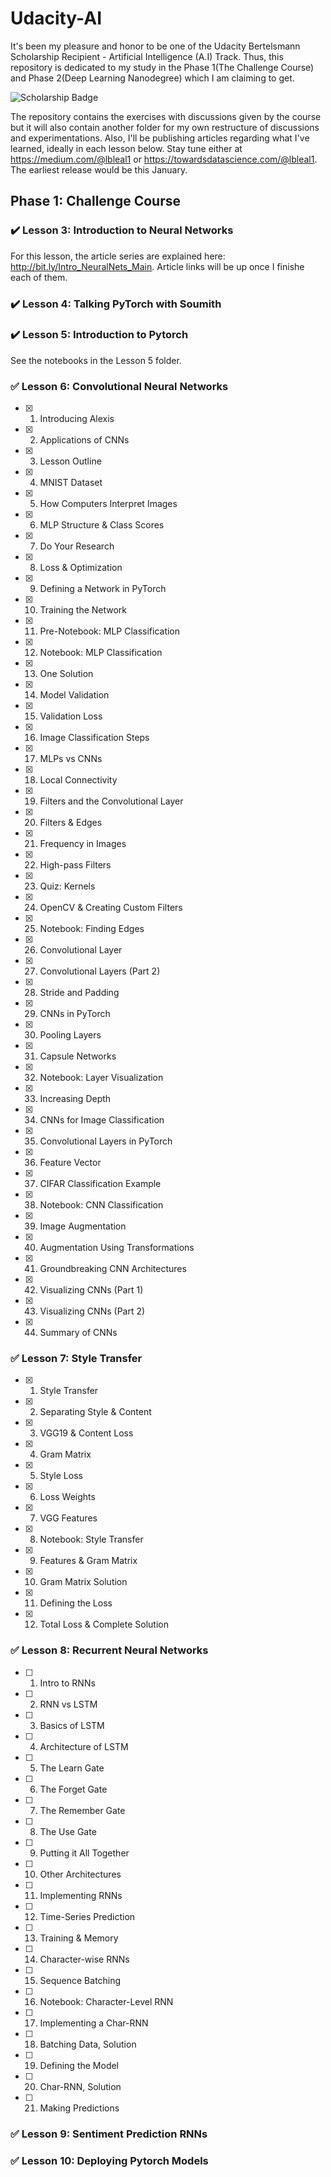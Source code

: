 # Udacity-AI

It's been my pleasure and honor to be one of the Udacity Bertelsmann Scholarship Recipient - Artificial Intelligence (A.I) Track. Thus, this repository is dedicated to my study in the Phase 1(The Challenge Course) and Phase 2(Deep Learning Nanodegree) which I am claiming to get. 

![Scholarship Badge](/assets/scholarship-badge.png)

The repository contains the exercises with discussions given by the course but it will also contain another folder for my own restructure of discussions and experimentations. Also, I'll be publishing articles regarding what I've learned, ideally in each lesson below. Stay tune either at https://medium.com/@lbleal1 or https://towardsdatascience.com/@lbleal1. The earliest release would be this January. 

## Phase 1: Challenge Course
### :heavy_check_mark: Lesson 3: Introduction to Neural Networks
For this lesson, the article series are explained here: http://bit.ly/Intro_NeuralNets_Main. Article links will be up once I finishe each of them.

### :heavy_check_mark: Lesson 4: Talking PyTorch with Soumith 

### :heavy_check_mark: Lesson 5: Introduction to Pytorch
See the notebooks in the Lesson 5 folder. 

### :white_check_mark: Lesson 6: Convolutional Neural Networks
- [x] 1. Introducing Alexis
- [x] 2. Applications of CNNs
- [x] 3. Lesson Outline
- [x] 4. MNIST Dataset
- [x] 5. How Computers Interpret Images
- [x] 6. MLP Structure & Class Scores
- [x] 7. Do Your Research
- [x] 8. Loss & Optimization
- [x] 9. Defining a Network in PyTorch
- [x] 10. Training the Network
- [x] 11. Pre-Notebook: MLP Classification
- [x] 12. Notebook: MLP Classification
- [x] 13. One Solution
- [x] 14. Model Validation
- [x] 15. Validation Loss
- [x] 16. Image Classification Steps
- [x] 17. MLPs vs CNNs
- [x] 18. Local Connectivity
- [x] 19. Filters and the Convolutional Layer
- [x] 20. Filters & Edges
- [x] 21. Frequency in Images
- [x] 22. High-pass Filters
- [x] 23. Quiz: Kernels
- [x] 24. OpenCV & Creating Custom Filters
- [x] 25. Notebook: Finding Edges
- [x] 26. Convolutional Layer
- [x] 27. Convolutional Layers (Part 2)
- [x] 28. Stride and Padding
- [x] 29. CNNs in PyTorch
- [x] 30. Pooling Layers
- [x] 31. Capsule Networks
- [x] 32. Notebook: Layer Visualization
- [x] 33. Increasing Depth
- [x] 34. CNNs for Image Classification
- [x] 35. Convolutional Layers in PyTorch
- [x] 36. Feature Vector
- [x] 37. CIFAR Classification Example
- [x] 38. Notebook: CNN Classification
- [x] 39. Image Augmentation
- [x] 40. Augmentation Using Transformations
- [x] 41. Groundbreaking CNN Architectures 
- [x] 42. Visualizing CNNs (Part 1)
- [x] 43. Visualizing CNNs (Part 2)
- [x] 44. Summary of CNNs

### :white_check_mark: Lesson 7: Style Transfer
- [x] 1. Style Transfer
- [x] 2. Separating Style & Content
- [x] 3. VGG19 & Content Loss
- [x] 4. Gram Matrix
- [x] 5. Style Loss
- [x] 6. Loss Weights
- [x] 7. VGG Features
- [x] 8. Notebook: Style Transfer
- [x] 9. Features & Gram Matrix
- [x] 10. Gram Matrix Solution
- [x] 11. Defining the Loss
- [x] 12. Total Loss & Complete Solution

### :white_check_mark: Lesson 8: Recurrent Neural Networks
- [ ] 1. Intro to RNNs
- [ ] 2. RNN vs LSTM
- [ ] 3. Basics of LSTM
- [ ] 4. Architecture of LSTM
- [ ] 5. The Learn Gate
- [ ] 6. The Forget Gate
- [ ] 7. The Remember Gate
- [ ] 8. The Use Gate
- [ ] 9. Putting it All Together
- [ ] 10. Other Architectures
- [ ] 11. Implementing RNNs
- [ ] 12. Time-Series Prediction
- [ ] 13. Training & Memory
- [ ] 14. Character-wise RNNs
- [ ] 15. Sequence Batching
- [ ] 16. Notebook: Character-Level RNN
- [ ] 17. Implementing a Char-RNN
- [ ] 18. Batching Data, Solution
- [ ] 19. Defining the Model
- [ ] 20. Char-RNN, Solution
- [ ] 21. Making Predictions

### :white_check_mark: Lesson 9: Sentiment Prediction RNNs

### :white_check_mark: Lesson 10: Deploying Pytorch Models


